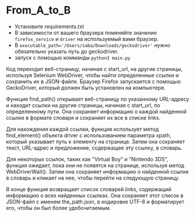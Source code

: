 # From_A_to_B
- Установите requirements.txt
- В зависимости от вашего браузера поменяйте значение `firefox_service` и `driver` на используемый вами браузер.
- В `executable_path='/Users/saba/Downloads/geckodriver'` нужно обязательно указать путь до geckodriver.
- запуск с помощью комманды `python3 main.py`


Код переходит веб-страницу, начиная с start_url, на другие страницы, используя Selenium WebDriver, чтобы найти определенные ссылки и сохранить их в JSON-файле. Браузер Firefox запускается с помощью GeckoDriver, который должен быть установлен на компьютере.

Функция find_path() открывает веб-страницу по указанному URL-адресу и находит ссылки на другие страницы, начиная с start_url, по определенному пути. Она сохраняет информацию о каждой найденной ссылке в формате словаря и сохраняет их все в списке links.

Для нахождения каждой ссылки, функция использует метод find_element() объекта driver с использованием параметра xpath, который указывает путь к элементу на странице. Затем она сохраняет текст, URL-адрес и предложение, содержащее эту ссылку, в словарь.

Для некоторых ссылок, таких как "Virtual Boy" и "Nintendo 3DS", функция ожидает, пока они не появятся на странице, используя метод WebDriverWait(). Затем она сохраняет информацию о найденной ссылке в словарь и кликает на нее, чтобы перейти на следующую страницу.

В конце функция возвращает список словарей links, содержащий информацию о всех найденных ссылках. Она сохраняет этот список в JSON-файл с именем the_path.json, в кодировке UTF-8 и форматирует его, чтобы он был более удобочитаемым.
